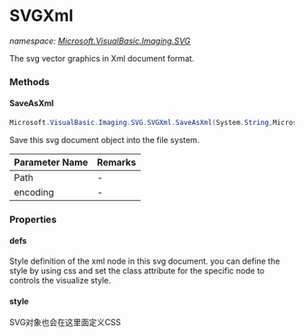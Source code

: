 ﻿# SVGXml
_namespace: [Microsoft.VisualBasic.Imaging.SVG](./index.md)_

The svg vector graphics in Xml document format.



### Methods

#### SaveAsXml
```csharp
Microsoft.VisualBasic.Imaging.SVG.SVGXml.SaveAsXml(System.String,Microsoft.VisualBasic.Text.Encodings)
```
Save this svg document object into the file system.

|Parameter Name|Remarks|
|--------------|-------|
|Path|-|
|encoding|-|



### Properties

#### defs
Style definition of the xml node in this svg document. 
 you can define the style by using css and set the class 
 attribute for the specific node to controls the 
 visualize style.
#### style
SVG对象也会在这里面定义CSS

